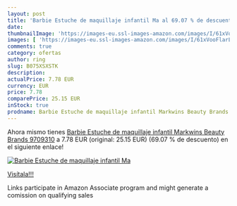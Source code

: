 ```yaml
---
layout: post
title: 'Barbie Estuche de maquillaje infantil Ma al 69.07 % de descuento'
date: 
thumbnailImage: 'https://images-eu.ssl-images-amazon.com/images/I/61xVooFlarL._SL200_.jpg'
images: [ 'https://images-eu.ssl-images-amazon.com/images/I/61xVooFlarL._SL200_.jpg' ]
comments: true
category: ofertas
author: ring
slug: B075XSXSTK
description:
actualPrice: 7.78 EUR
currency: EUR
price: 7.78
comparePrice: 25.15 EUR
inStock: true
prodname: Barbie Estuche de maquillaje infantil Markwins Beauty Brands 9709310
---
```


Ahora mismo tienes [Barbie Estuche de maquillaje infantil Markwins Beauty Brands 9709310](https://www.amazon.es/dp/B075XSXSTK/?tag=tolees-21) a 7.78 EUR (original: 25.15 EUR) (69.07 %  de descuento) en el siguiente enlace!

[![Barbie Estuche de maquillaje infantil Ma](https://images-eu.ssl-images-amazon.com/images/I/61xVooFlarL._SL200_.jpg)](https://www.amazon.es/dp/B075XSXSTK/?tag=tolees-21)

[Visítala!!!](https://www.amazon.es/dp/B075XSXSTK/?tag=tolees-21)

Links participate in Amazon Associate program and might generate a comission on qualifying sales
